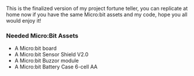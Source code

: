 This is the finalized version of my project fortune teller, you can replicate at home now if you have the same Micro:bit assets and my code, hope you all would enjoy it! 

### Needed Micro:Bit Assets
* A Micro:bit board
* A Micro:bit Sensor Shield V2.0
* A Micro:bit Buzzor module
* A Micro:bit Battery Case 6-cell AA
<br/>



